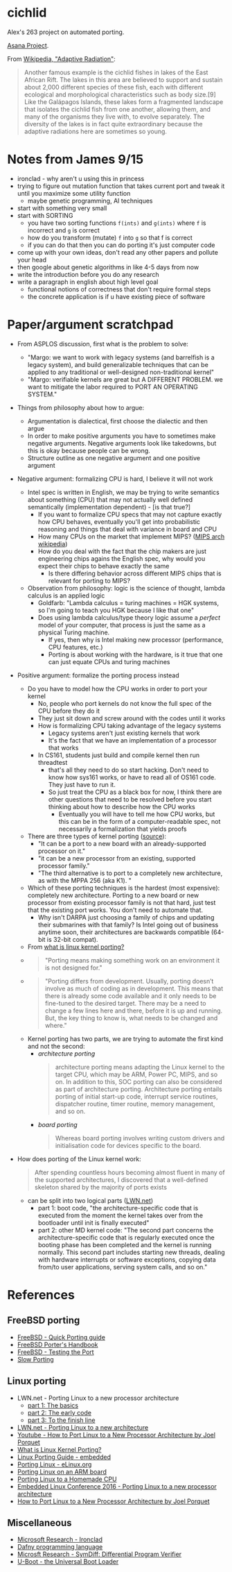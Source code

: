 # cichlid

Alex's 263 project on automated porting.

[Asana Project](https://app.asana.com/0/430530769407377/430530769407377).

From [Wikipedia, "Adaptive
Radiation"](https://en.wikipedia.org/wiki/Adaptive_radiation#Cichlid_fish):

> Another famous example is the cichlid fishes in lakes of the East African
Rift. The lakes in this area are believed to support and sustain about 2,000
different species of these fish, each with different ecological and
morphological characteristics such as body size.[9] Like the Galápagos Islands,
these lakes form a fragmented landscape that isolates the cichlid fish from one
another, allowing them, and many of the organisms they live with, to evolve
separately. The diversity of the lakes is in fact quite extraordinary because
the adaptive radiations here are sometimes so young.

# Notes from James 9/15

- ironclad - why aren't u using this in princess
- trying to figure out mutation function that takes current port and tweak it
until you maximize some utility function
    - maybe genetic programming, AI techniques
- start with something very small
- start with SORTING
    - you have two sorting functions `f(ints)` and `g(ints)` where `f` is incorrect and `g` is correct
    - how do you transform (mutate) `f` into `g` so that f is correct
    - if you can do that then you can do porting it's just computer code
- come up with your own ideas, don't read any other papers and pollute your head
- then google about genetic algorithms in like 4-5 days from now
- write the introduction before you do any research 
- write a paragraph in english about high level goal
    - functional notions of correctness that don't require formal steps 
    - the concrete application is if u have existing piece of software  

# Paper/argument scratchpad

- From ASPLOS discussion, first what is the problem to solve:
    - "Margo: we want to work with legacy systems (and
    barrelfish is a legacy system), and build generalizable techniques that can be
    applied to any traditional or well-designed non-traditional kernel"
    - "Margo: verifiable kernels are great but A DIFFERENT PROBLEM. we want
    to mitigate the labor required to PORT AN OPERATING SYSTEM."

- Things from philosophy about how to argue:
    - Argumentation is dialectical, first choose the dialectic and then argue
    - In order to make positive arguments you have to sometimes make negative
    arguments. Negative arguments look like takedowns, but this is okay because
    people can be wrong.
    - Structure outline as one negative argument and one positive argument

- Negative argument: formalizing CPU is hard, I believe it will not work
    - Intel spec is written in English, we may be trying to write semantics
    about something (CPU) that may not actually well defined semantically (implementation
    dependent) - [is that true?]
        - If you want to formalize CPU specs that may not capture exactly how
        CPU behaves, eventually you'll get into probabilistic reasoning and
        things that deal with variance in board and CPU
        - How many CPUs on the market that implement MIPS? ([MIPS arch
        wikipedia](https://en.wikipedia.org/wiki/MIPS_architecture)) 
        - How do you deal with the fact that the chip makers are just
        engineering chips agains the English spec, why would you expect their chips to
        behave exactly the same
            - Is there differing behavior across different MIPS chips that is
            relevant for porting to MIPS?
    - Observation from philosophy: logic is the science of thought, lambda
    calculus is an applied logic
        - Goldfarb: "Lambda calculus = turing machines = HGK systems, so I'm going
        to teach you HGK because I like that one"
        - Does using lambda calculus/type theory logic assume a *perfect* model of
        your computer, that process is just the same as a physical Turing machine.
            - If yes, then why is Intel making new processor (performance, CPU features, etc.)
            - Porting is about working with the hardware, is it true that one
            can just equate CPUs and turing machines

- Positive argument: formalize the porting process instead
    - Do you have to model how the CPU works in order to port your kernel
        - No, people who port kernels do not know the full spec of the CPU before they do it
        - They just sit down and screw around with the codes until it works
        - How is formalizing CPU taking advantage of the legacy systems
            - Legacy systems aren't just existing kernels that work
            - It's the fact that we have an implementation of a processor that works
        - In CS161, students just build and compile kernel then run threadtest
            - that's all they need to do so start hacking. Don't need to know how sys161
            works, or have to read all of OS161 code. They just have to run it.
            - So just treat the CPU as a black box for now, I think there are
            other questions that need to be resolved before you start thinking about how to
            describe how the CPU works
                - Eventually you will have to tell me how CPU works, but this
                can be in the form of a computer-readable spec, not necessarily a formalization
                that yields proofs
    - There are three types of kernel porting ([source](https://lwn.net/Articles/597351/)):
        - "It can be a port to a new board with an already-supported processor on it."
        - "it can be a new processor from an existing, supported processor family."
        - "The third alternative is to port to a completely new architecture, as
        with the MPPA 256 (aka K1). "
    - Which of these porting techniques is the hardest (most expensive):
    completely new architecture. Porting to a new board or new processor from
    existing processor family is not that hard, just test that the existing port
    works. You don't need to automate that.
        - Why isn't DARPA just choosing a family of chips and updating their
        submarines with that family? Is Intel going out of business anytime
        soon, their architectures are backwards compatible (64-bit is 32-bit compat).
    - From [what is linux kernel
    porting?](http://opensourceforu.com/2014/09/what-is-linux-kernel-porting/)
    * > "Porting means making something work on an environment it is not designed for."
    * > "Porting differs from development. Usually, porting doesn’t involve as much of
    coding as in development. This means that there is already some code available
    and it only needs to be fine-tuned to the desired target. There may be a need
    to change a few lines here and there, before it is up and running. But, the key
    thing to know is, what needs to be changed and where."
    - Kernel porting has two parts, we are trying to automate the first kind and
    not the second: 
        - *architecture porting*
            > architecture porting means adapting the Linux kernel to the target
            CPU, which may be ARM, Power PC, MIPS, and so on. In addition to this, SOC
            porting can also be considered as part of architecture porting. 
            > Architecture porting entails porting of initial start-up code,
            interrupt service routines, dispatcher routine, timer routine, memory
            management, and so on.
        - *board porting*
            > Whereas board porting involves writing custom drivers and
            initialisation code for devices specific to the board.

- How does porting of the Linux kernel work:
    > After spending countless hours becoming almost fluent in many of the
    supported architectures, I discovered that a well-defined skeleton shared by
    the majority of ports exists
    - can be split into two logical parts ([LWN.net](https://lwn.net/Articles/654783/))
        - part 1: boot code, "the architecture-specific code that is executed
        from the moment the kernel takes over from the bootloader until init is finally
        executed"
        - part 2: other MD kernel code: "The second part concerns the
        architecture-specific code that is regularly executed once the booting phase
        has been completed and the kernel is running normally. This second part
        includes starting new threads, dealing with hardware interrupts or software
        exceptions, copying data from/to user applications, serving system calls, and
        so on."

# References

## FreeBSD porting

- [FreeBSD - Quick Porting
guide](https://www.freebsd.org/doc/en/books/porters-handbook/quick-porting.html)
- [FreeBSD Porter's
Handbook](https://www.freebsd.org/doc/en_US.ISO8859-1/books/porters-handbook/)
- [FreeBSD - Testing the Port](https://www.freebsd.org/doc/en/books/porters-handbook/porting-testing.html)
- [Slow Porting](https://www.freebsd.org/doc/en/books/porters-handbook/slow-porting.html)

## Linux porting

- LWN.net - Porting Linux to a new processor architecture
    - [part 1: The basics](https://lwn.net/Articles/654783/)
    - [part 2: The early code](https://lwn.net/Articles/656286/)
    - [part 3: To the finish line](https://lwn.net/Articles/657939/)
- [LWN.net - Porting Linux to a new architecture](https://lwn.net/Articles/597351/)
- [Youtube - How to Port Linux to a New Processor Architecture by Joel
Porquet](https://www.youtube.com/watch?v=2UVX0YPmvOA)
- [What is Linux Kernel
Porting?](http://opensourceforu.com/2014/09/what-is-linux-kernel-porting/)
- [Linux Porting Guide -
embedded](http://www.embedded.com/design/connectivity/4023297/Linux-Porting-Guide)
- [Porting Linux - eLinux.org](elinux.org/images/e/e3/Masters-PortingLinux.pdf)
- [Porting Linux on an ARM
board](elinux.org/images/e/e3/Masters-PortingLinux.pdf)
- [Porting Linux to a Homemade
CPU](https://www.bigmessowires.com/2014/10/23/porting-linux-to-a-homemade-cpu/)
- [Embedded Linux Conference 2016 - Porting Linux to a new processor
architecture](elinux.org/images/6/64/Porquet.pdf)
- [How to Port Linux to a New Processor Architecture by Joel
Porquet](https://www.youtube.com/watch?v=2UVX0YPmvOA)

## Miscellaneous

- [Microsoft Research - Ironclad](https://www.microsoft.com/en-us/research/project/ironclad/)
- [Dafny programming language](https://github.com/Microsoft/dafny/)
- [Microsft Research - SymDiff: Differential Program Verifier](https://www.microsoft.com/en-us/research/project/symdiff-differential-program-verifier/)
- [U-Boot - the Universal Boot Loader](https://www.denx.de/wiki/U-Boot/WebHome)
